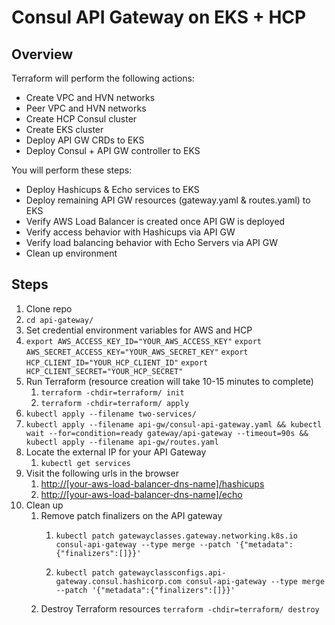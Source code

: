 # Consul API Gateway on EKS + HCP

## Overview

Terraform will perform the following actions:
- Create VPC and HVN networks
- Peer VPC and HVN networks
- Create HCP Consul cluster
- Create EKS cluster
- Deploy API GW CRDs to EKS
- Deploy Consul + API GW controller to EKS

You will perform these steps:
- Deploy Hashicups & Echo services to EKS
- Deploy remaining API GW resources (gateway.yaml & routes.yaml) to EKS
- Verify AWS Load Balancer is created once API GW is deployed
- Verify access behavior with Hashicups via API GW
- Verify load balancing behavior with Echo Servers via API GW
- Clean up environment

## Steps

1. Clone repo
2. `cd api-gateway/`
3. Set credential environment variables for AWS and HCP
 1. `export AWS_ACCESS_KEY_ID="YOUR_AWS_ACCESS_KEY"`
    `export AWS_SECRET_ACCESS_KEY="YOUR_AWS_SECRET_KEY"`
    `export HCP_CLIENT_ID="YOUR_HCP_CLIENT_ID"`
    `export HCP_CLIENT_SECRET="YOUR_HCP_SECRET"`
4. Run Terraform (resource creation will take 10-15 minutes to complete)
    1. `terraform -chdir=terraform/ init`
    2. `terraform -chdir=terraform/ apply`
5. `kubectl apply --filename two-services/`
6. `kubectl apply --filename api-gw/consul-api-gateway.yaml && kubectl wait --for=condition=ready gateway/api-gateway --timeout=90s && kubectl apply --filename api-gw/routes.yaml` 
7. Locate the external IP for your API Gateway
   1. `kubectl get services`
8.  Visit the following urls in the browser
    1.  [http://[your-aws-load-balancer-dns-name]/hashicups](http://[your-aws-load-balancer-dns-name]/hashicups)
    2.  [http://[your-aws-load-balancer-dns-name]/echo](http://[your-aws-load-balancer-dns-name]/echo)
9.  Clean up
    1. Remove patch finalizers on the API gateway
       1. ```shell
          kubectl patch gatewayclasses.gateway.networking.k8s.io consul-api-gateway --type merge --patch '{"metadata":{"finalizers":[]}}'
          ```
       2. ```shell
          kubectl patch gatewayclassconfigs.api-gateway.consul.hashicorp.com consul-api-gateway --type merge --patch '{"metadata":{"finalizers":[]}}'
          ```
    2. Destroy Terraform resources
      `terraform -chdir=terraform/ destroy`